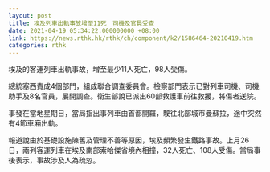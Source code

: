 ```yaml
---
layout: post
title: 埃及列車出軌事故增至11死　司機及官員受查
date: 2021-04-19 05:34:22.000000000 +08:00
link: https://news.rthk.hk/rthk/ch/component/k2/1586464-20210419.htm
categories: rthk
---
```


埃及的客運列車出軌事故，增至最少11人死亡，98人受傷。

總統塞西責成4個部門，組成聯合調查委員會。檢察部門表示已對列車司機、司機助手及8名官員，展開調查。衛生部說已派出60部救護車前往救援，將傷者送院。

事發在當地星期日，當局指出事列車由首都開羅，駛往北部城市曼蘇拉，途中突然有4節車廂出軌。

報道說由於基礎設施陳舊及管理不善等原因，埃及頻繁發生鐵路事故。上月26日，兩列客運列車在埃及南部索哈傑省境內相撞，32人死亡、108人受傷。當局事後表示，事故涉及人為疏忽。

